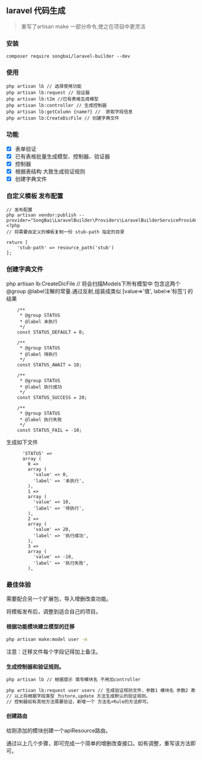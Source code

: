 ## laravel 代码生成

>重写了artisan make 一部分命令,使之在项目中更灵活

### 安装
```
composer require songbai/laravel-builder --dev
```

### 使用
```
php artisan lb // 选择使用功能
php artisan lb:request // 验证器
php artisan lb:t2m //已有表格生成模型
php artisan lb:controller // 生成控制器
php artisan lb:getColumn {name?} //  获取字段信息
php artisan lb:CreateDicFile // 创建字典文件
```

### 功能
- [x] 表单验证 
- [x] 已有表格批量生成模型、控制器、验证器
- [x] 控制器
- [x] 根据表结构 大致生成验证规则
- [x] 创建字典文件

### 自定义模板 发布配置

```
// 发布配置
php artisan vendor:publish --provider="SongBai\LaravelBuilder\Providers\LaravelBuilderServiceProvider"
<?php
// 将需要自定义的模板复制一份 stub-path 指定的目录

return [
    'stub-path' => resource_path('stub')
];
```

### 创建字典文件
php artisan lb:CreateDicFile // 将会扫描Models下所有模型中 包含这两个@group @label注解的常量.通过反射,组装成类似 [value=>'值', label=>'标签'] 的结果

```
    /**
     * @group STATUS
     * @label 未执行
     */
    const STATUS_DEFAULT = 0;

    /**
     * @group STATUS
     * @label 待执行
     */
    const STATUS_AWAIT = 10;

    /**
     * @group STATUS
     * @label 执行成功
     */
    const STATUS_SUCCESS = 20;

    /**
     * @group STATUS
     * @label 执行失败
     */
    const STATUS_FAIL = -10;
```
生成如下文件
```
      'STATUS' => 
      array (
        0 => 
        array (
          'value' => 0,
          'label' => '未执行',
        ),
        1 => 
        array (
          'value' => 10,
          'label' => '待执行',
        ),
        2 => 
        array (
          'value' => 20,
          'label' => '执行成功',
        ),
        3 => 
        array (
          'value' => -10,
          'label' => '执行失败',
        ),
```


### 最佳体验

需要配合另一个扩展包，导入增删改查功能。

将模板发布后，调整到适合自己的项目。

#### 根据功能模块建立模型的迁移
```bash
php artisan make:model user -m
```

注意：迁移文件每个字段记得加上备注。

#### 生成控制器和验证规则。

```bash
php artisan lb // 根据提示 填写模块名 不用加controller

php artisan lb:request user users // 生成验证规则文件，参数1 模块名 参数2 表名
// 以上将根据字段类型 为store,update 方法生成默认的验证规则。
// 控制器如有其他方法需要验证，新增一个 方法名+Rule的方法即可。
```

#### 创建路由
给刚添加的模块创建一个apiResource路由。


通过以上几个步骤，即可完成一个简单的增删改查接口。如有调整，重写该方法即可。